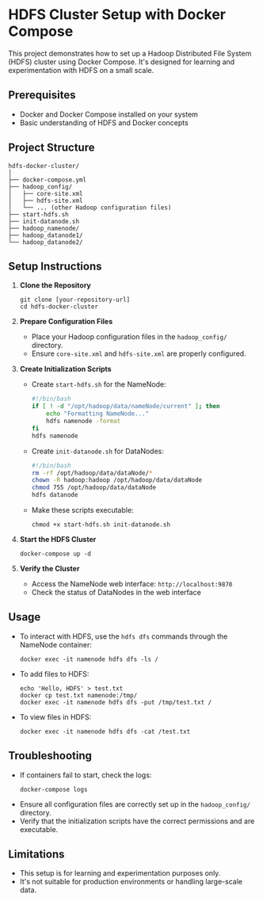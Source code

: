 # HDFS Cluster Setup with Docker Compose

This project demonstrates how to set up a Hadoop Distributed File System (HDFS) cluster using Docker Compose. It's
designed for learning and experimentation with HDFS on a small scale.

## Prerequisites

- Docker and Docker Compose installed on your system
- Basic understanding of HDFS and Docker concepts

## Project Structure

```
hdfs-docker-cluster/
│
├── docker-compose.yml
├── hadoop_config/
│   ├── core-site.xml
│   ├── hdfs-site.xml
│   └── ... (other Hadoop configuration files)
├── start-hdfs.sh
├── init-datanode.sh
├── hadoop_namenode/
├── hadoop_datanode1/
└── hadoop_datanode2/
```

## Setup Instructions

1. **Clone the Repository**
   ```
   git clone [your-repository-url]
   cd hdfs-docker-cluster
   ```

2. **Prepare Configuration Files**
    - Place your Hadoop configuration files in the `hadoop_config/` directory.
    - Ensure `core-site.xml` and `hdfs-site.xml` are properly configured.

3. **Create Initialization Scripts**
    - Create `start-hdfs.sh` for the NameNode:
      ```bash
      #!/bin/bash
      if [ ! -d "/opt/hadoop/data/nameNode/current" ]; then
          echo "Formatting NameNode..."
          hdfs namenode -format
      fi
      hdfs namenode
      ```
    - Create `init-datanode.sh` for DataNodes:
      ```bash
      #!/bin/bash
      rm -rf /opt/hadoop/data/dataNode/*
      chown -R hadoop:hadoop /opt/hadoop/data/dataNode
      chmod 755 /opt/hadoop/data/dataNode
      hdfs datanode
      ```
    - Make these scripts executable:
      ```
      chmod +x start-hdfs.sh init-datanode.sh
      ```

4. **Start the HDFS Cluster**
   ```
   docker-compose up -d
   ```

5. **Verify the Cluster**
    - Access the NameNode web interface: `http://localhost:9870`
    - Check the status of DataNodes in the web interface

## Usage

- To interact with HDFS, use the `hdfs dfs` commands through the NameNode container:
  ```
  docker exec -it namenode hdfs dfs -ls /
  ```

- To add files to HDFS:
  ```
  echo 'Hello, HDFS' > test.txt
  docker cp test.txt namenode:/tmp/
  docker exec -it namenode hdfs dfs -put /tmp/test.txt /
  ```

- To view files in HDFS:
  ```
  docker exec -it namenode hdfs dfs -cat /test.txt
  ```

## Troubleshooting

- If containers fail to start, check the logs:
  ```
  docker-compose logs
  ```
- Ensure all configuration files are correctly set up in the `hadoop_config/` directory.
- Verify that the initialization scripts have the correct permissions and are executable.

## Limitations

- This setup is for learning and experimentation purposes only.
- It's not suitable for production environments or handling large-scale data.
